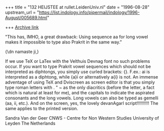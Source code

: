 +++
title = "132 HEIJSTEE at rullet.LeidenUniv.nl"
date = "1996-08-28"
upstream_url = "https://list.indology.info/pipermail/indology/1996-August/005689.html"

+++
[Archive link](https://list.indology.info/pipermail/indology/1996-August/005689.html)

"This has, IMHO, a great drawback: Using sequence aa for long vowel
makes it impossible to type also Prakrit in the same way."

{\dn namaste ji,}

If we use TeX or LaTex with the Velthuis Devnag font no such
problems occur. If you want to type Prakrit vowel sequences which
should not be interpreted as diphtongs, you simply use curled
brackets: {}. F.ex.: ai is interpreted as a diphtong, while {a}i
or alternatively a{i} is not.
An immense adventage of using TeX and Dviscreen as screen editor is
that you simply type roman letters with . " ~ as the only diacritics
(before the letter, a fact which is natural at least for me), and
the capitals to indicate the aspirated consonants and the long vowels.
Long vowels can also be typed as gemelli (aa, ii, etc.). And on the
screen, yes, the lovely devanAgarI script!!!!!!!!!! The same applies
to the printed version.

Sandra Van der Geer
CNWS - Centre for Non Western Studies
University of Leyden
The Netherlands




